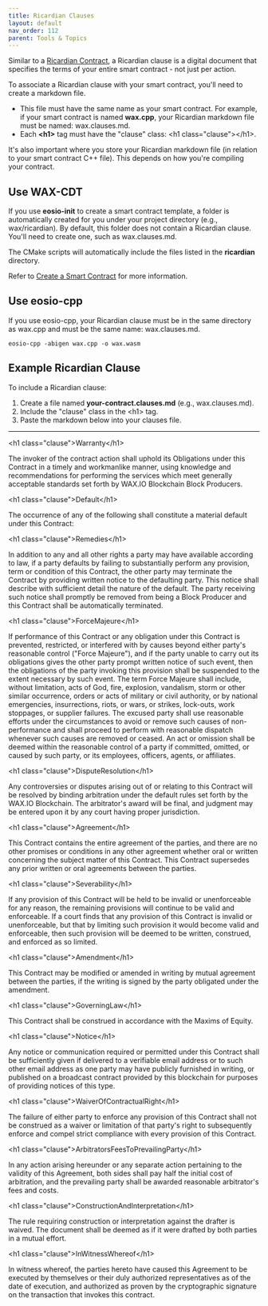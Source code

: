 ```yaml
---
title: Ricardian Clauses
layout: default
nav_order: 112
parent: Tools & Topics
---
```


Similar to a [Ricardian Contract](/docs/ricardian_contract), a Ricardian clause is a digital document that specifies the terms of your entire smart contract - not just per action. 

To associate a Ricardian clause with your smart contract, you'll need to create a markdown file. 

* This file must have the same name as your smart contract. For example, if your smart contract is named **wax.cpp**, your Ricardian markdown file must be named: wax.clauses.md.
* Each **&lt;h1&gt;** tag must have the "clause" class: &lt;h1 class=&quot;clause&quot;&gt;&lt;/h1&gt;.

It's also important where you store your Ricardian markdown file (in relation to your smart contract C++ file). This depends on how you're compiling your contract.

## Use WAX-CDT

If you use **eosio-init** to create a smart contract template, a folder is automatically created for you under your project directory (e.g., wax/ricardian). By default, this folder does not contain a Ricardian clause. You'll need to create one, such as wax.clauses.md.

The CMake scripts will automatically include the files listed in the **ricardian** directory.

Refer to [Create a Smart Contract](/docs/dapp_hello_world) for more information.

## Use eosio-cpp

If you use eosio-cpp, your Ricardian clause must be in the same directory as wax.cpp and must be the same name: wax.clauses.md.

```shell
eosio-cpp -abigen wax.cpp -o wax.wasm
```

## Example Ricardian Clause

To include a Ricardian clause:

1. Create a file named **your-contract.clauses.md** (e.g., wax.clauses.md).
2. Include the "clause" class in the &lt;h1&gt; tag.
3. Paste the markdown below into your clauses file.

<hr style="height:1px; border:none; color:#000; background-color:#000; width:100%; text-align:left; margin: 0 auto 0 0;">

&lt;h1 class=&quot;clause&quot;&gt;Warranty&lt;/h1&gt; 

The invoker of the contract action shall uphold its Obligations under this Contract in a timely and workmanlike manner, using knowledge and recommendations for performing the services which meet generally acceptable standards set forth by WAX.IO Blockchain Block Producers. 

&lt;h1 class=&quot;clause&quot;&gt;Default&lt;/h1&gt; 

The occurrence of any of the following shall constitute a material default under this Contract: 

&lt;h1 class=&quot;clause&quot;&gt;Remedies&lt;/h1&gt; 

In addition to any and all other rights a party may have available according to law, if a party defaults by failing to substantially perform any provision, term or condition of this Contract, the other party may terminate the Contract by providing written notice to the defaulting party. This notice shall describe with sufficient detail the nature of the default. The party receiving such notice shall promptly be removed from being a Block Producer and this Contract shall be automatically terminated. 

&lt;h1 class=&quot;clause&quot;&gt;ForceMajeure&lt;/h1&gt; 

If performance of this Contract or any obligation under this Contract is prevented, restricted, or interfered with by causes beyond either party's reasonable control (&quot;Force Majeure&quot;), and if the party unable to carry out its obligations gives the other party prompt written notice of such event, then the obligations of the party invoking this provision shall be suspended to the extent necessary by such event. The term Force Majeure shall include, without limitation, acts of God, fire, explosion, vandalism, storm or other similar occurrence, orders or acts of military or civil authority, or by national emergencies, insurrections, riots, or wars, or strikes, lock-outs, work stoppages, or supplier failures. The excused party shall use reasonable efforts under the circumstances to avoid or remove such causes of non-performance and shall proceed to perform with reasonable dispatch whenever such causes are removed or ceased. An act or omission shall be deemed within the reasonable control of a party if committed, omitted, or caused by such party, or its employees, officers, agents, or affiliates. 

&lt;h1 class=&quot;clause&quot;&gt;DisputeResolution&lt;/h1&gt; 

Any controversies or disputes arising out of or relating to this Contract will be resolved by binding arbitration under the default rules set forth by the WAX.IO Blockchain. The arbitrator's award will be final, and judgment may be entered upon it by any court having proper jurisdiction. 

&lt;h1 class=&quot;clause&quot;&gt;Agreement&lt;/h1&gt; 

This Contract contains the entire agreement of the parties, and there are no other promises or conditions in any other agreement whether oral or written concerning the subject matter of this Contract. This Contract supersedes any prior written or oral agreements between the parties. 

&lt;h1 class=&quot;clause&quot;&gt;Severability&lt;/h1&gt; 

If any provision of this Contract will be held to be invalid or unenforceable for any reason, the remaining provisions will continue to be valid and enforceable. If a court finds that any provision of this Contract is invalid or unenforceable, but that by limiting such provision it would become valid and enforceable, then such provision will be deemed to be written, construed, and enforced as so limited. 

&lt;h1 class=&quot;clause&quot;&gt;Amendment&lt;/h1&gt; 

This Contract may be modified or amended in writing by mutual agreement between the parties, if the writing is signed by the party obligated under the amendment. 

&lt;h1 class=&quot;clause&quot;&gt;GoverningLaw&lt;/h1&gt; 

This Contract shall be construed in accordance with the Maxims of Equity. 

&lt;h1 class=&quot;clause&quot;&gt;Notice&lt;/h1&gt; 

Any notice or communication required or permitted under this Contract shall be sufficiently given if delivered to a verifiable email address or to such other email address as one party may have publicly furnished in writing, or published on a broadcast contract provided by this blockchain for purposes of providing notices of this type. 

&lt;h1 class=&quot;clause&quot;&gt;WaiverOfContractualRight&lt;/h1&gt; 

The failure of either party to enforce any provision of this Contract shall not be construed as a waiver or limitation of that party's right to subsequently enforce and compel strict compliance with every provision of this Contract. 

&lt;h1 class=&quot;clause&quot;&gt;ArbitratorsFeesToPrevailingParty&lt;/h1&gt; 

In any action arising hereunder or any separate action pertaining to the validity of this Agreement, both sides shall pay half the initial cost of arbitration, and the prevailing party shall be awarded reasonable arbitrator's fees and costs. 

&lt;h1 class=&quot;clause&quot;&gt;ConstructionAndInterpretation&lt;/h1&gt; 

The rule requiring construction or interpretation against the drafter is waived. The document shall be deemed as if it were drafted by both parties in a mutual effort. 

&lt;h1 class=&quot;clause&quot;&gt;InWitnessWhereof&lt;/h1&gt; 

In witness whereof, the parties hereto have caused this Agreement to be executed by themselves or their duly authorized representatives as of the date of execution, and authorized as proven by the cryptographic signature on the transaction that invokes this contract.